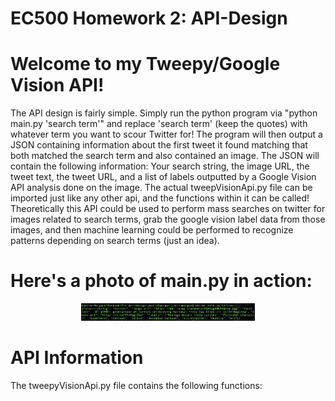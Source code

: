 # EC500 Homework 2: API-Design

# Welcome to my Tweepy/Google Vision API!
The API design is fairly simple. Simply run the python program via "python main.py 'search term'" and replace 'search term' (keep the quotes) with whatever term you want to scour Twitter for! The program will then output a JSON containing information about the first tweet it found matching that both matched the search term and also contained an image. The JSON will contain the following information: Your search string, the image URL, the tweet text, the tweet URL, and a list of labels outputted by a Google Vision API analysis done on the image. The actual tweepVisionApi.py file can be imported just like any other api, and the functions within it can be called! Theoretically this API could be used to perform mass searches on twitter for images related to search terms, grab the google vision label data from those images, and then machine learning could be performed to recognize patterns depending on search terms (just an idea).

# Here's a photo of main.py in action:
<p align="center">
<img src="./resources/mainExample.png" width="55%" />
</p>

# API Information
The tweepyVisionApi.py file contains the following functions:

